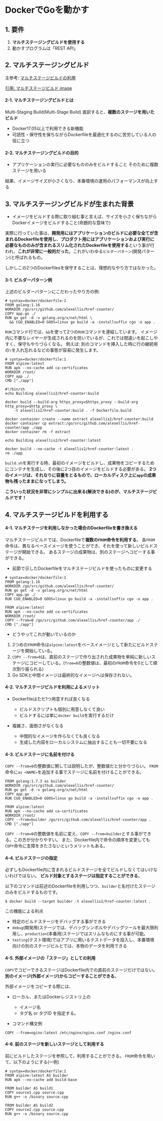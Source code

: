 # DockerでGoを動かす
## 1. 要件
1. **マルチステージングビルドを使用する**
2. 動かすプログラムは「REST API」

## 2. マルチステージングビルド
主参考: [マルチステージビルドの利用](https://matsuand.github.io/docs.docker.jp.onthefly/develop/develop-images/multistage-build/)

[引用: マルチステージビルド image](https://miro.medium.com/max/875/1*aTJT_LcNdbF3IVCAvLWuTA.png)

#### 2-1. マルチステージングビルドとは
Multi-Staging Build(Multi-Stage Build)
直訳すると、**複数のステージを用いたビルド**

- Docker17.05以上で利用できる新機能
- 可読性・保守性を保ちながらDockerfileを最適化するのに苦労している人の役に立つ

#### 2-2. マルチステージングビルドの目的
- アプリケーションの実行に必要なもののみをビルドすること
そのために複数ステージを用いる

結果、イメージサイズが小さくなり、本番環境の運用のパフォーマンスが向上する

## 3. マルチステージングビルドが生まれた背景
- イメージをビルドする際に取り組む事と言えば、サイズを小さく保ちながらDockerイメージをビルドすること(命題的な意味で)

実際に行っていた事は、**開発用にはアプリケーションのビルドに必要な全てが含まれるDockerfileを使用し**、**プロダクト用にはアプリケーションおよび実行に必要なもののみが含まれるスリム化されたDockerfileを使用する**という事が行われ、**これが非常に一般的だった**。これがいわゆる`ビルダーパターン`(開発パターン)と呼ばれるもの。

しかしこの2つのDockerfilesを保守することは、理想的なやり方ではなかった。

#### 3-1. ビルダーパターン例
上述のビルダーパターンにこだわったやり方の例:

```docker: Dockerfile.build
# syntax=docker/dockerfile:1
FROM golang:1.16
WORKDIR /go/src/github.com/alexellis/href-counter/
COPY app.go ./
RUN go get -d -v golang.org/x/net/html \
  && CGO_ENABLED=0 GOOS=linux go build -a -installsuffix cgo -o app .
```
`RUN`コマンド行では、`&&`を使って2つの`RUN`コマンドを連結しています。
イメージ内に不要なレイヤーが生成されるのを防いでいるが、これでは間違いを起こしやすく、保守もやりづらくなる。
例えば: 別のコマンドを挿入した時に行の継続用の`\`を入れ忘れるなどの事態が容易に発生します。

```docker: Dockerfile
# syntax=docker/dockerfile:1
FROM alpine:latest
RUN apk --no-cache add ca-certificates
WORKDIR /root/
COPY app ./
CMD ["./app"]
```

```docker: build.sh
#!/bin/sh
echo Building alexellis2/href-counter:build

docker build --build-arg https_proxy=$https_proxy --build-arg http_proxy=$http_proxy \
    -t alexellis2/href-counter:build . -f Dockerfile.build

docker container create --name extract alexellis2/href-counter:build
docker container cp extract:/go/src/github.com/alexellis/href-counter/app ./app
docker container rm -f extract

echo Building alexellis2/href-counter:latest

docker build --no-cache -t alexellis2/href-counter:latest .
rm ./app
```
`build.sh`を実行する時、最初のイメージをビルドし、成果物をコピーするためにコンテナを生成し、その後に2つ目のイメージをビルドする必要がある。
**2つのイメージは、それなりに容量をとるもので、ローカルディスク上に`app`の成果物も残ったままになってしまう。**

**こういった状況を非常にシンプルに出来る(解決できる)のが、マルチステージビルドです！**

## 4. マルチステージビルドを利用する
#### 4-1. マルチステージを利用しなかった場合のDockerfileを書き換える
マルチステージビルドでは、Dockerfileで**複数の`FROM`命令を利用する**。
各`FROM`命令は、異なるベースイメージを使うことができ、それを使って新しいビルドステージが開始できる。
あるステージの成果物は、別のステージへコピーする事ができる。

- 前節で示したDockerfileをマルチステージビルドを使ったものに変更する
```docker: Dockerfile
# syntax=docker/dockerfile:1
FROM golang:1.16
WORKDIR /go/src/github.com/alexellis/href-counter/
RUN go get -d -v golang.org/x/net/html
COPY app.go ./
RUN CGO_ENABLED=0 GOOS=linux go build -a -installsuffix cgo -o app .

FROM alpine:latest
RUN apk --no-cache add ca-certificates
WORKDIR /root/
COPY --from=0 /go/src/github.com/alexellis/href-counter/app ./
CMD ["./app"]
```
- どうやってこれが動いているのか
1. 2つめの`FROM`命令は`alpine:latest`をベースイメージとして新たにビルドステージを開始している。
2. `COPY --from=0`は、直前のステージで作り出された成果物を単純に新しいステージにコピーしている。(`from=0`の整数値は、最初の`FROM`命令を0として順次割り振られる)
3. Go SDKと中間イメージは最終的なイメージへは保存されない。

#### 4-2. マルチステージビルドを利用によるメリット
- Dockerfileはただ1つ用意すれば良くなる
  - ビルドスクリプトも個別に用意しなくて良い
  - ビルドするには単に`docker build`を実行するだけ

- 複雑さ、面倒さがなくなる
  - 中間的なイメージを作らなくても良くなる
  - 生成した内容をローカルシステムに抽出することも一切不要になる

#### 4-3. ビルドステージに名前を付ける
`COPY --from=0`の整数値に関しては説明したが、整数値だと分かりづらい。
`FROM`命令に`as <NAME>`を追加する事でステージに名前を付けることができる。

```docker: Dockerfile
FROM golang:1.7.3 as builder
WORKDIR /go/src/github.com/alexellis/href-counter/
RUN go get -d -v golang.org/x/net/html
COPY app.go    .
RUN CGO_ENABLED=0 GOOS=linux go build -a -installsuffix cgo -o app .

FROM alpine:latest
RUN apk --no-cache add ca-certificates
WORKDIR /root/
COPY --from=builder /go/src/github.com/alexellis/href-counter/app .
CMD ["./app"]
```
`COPY --from=0`の整数値を名前に変え、`COPY --from=builder`とする事ができる。この方が分かりやすい。
また、Dockerfile内で命令の順序を変更しても`COPY`命令に支障をきたさないというメリットもある。

#### 4-4. ビルドステージの指定
必ずしもDockerfile内に含まれるビルドステージを全てビルドしなくてはいけないわけではない。
**ビルド対象とするステージは指定することができる**。

以下のコマンドは前述のDockerfileを利用しつつ、`builder`と名付けたステージのみをビルドするものです。
```code:
$ docker build --target builder -t alexellis2/href-counter:latest .
```

この機能による利点
- 特定のビルドステージをデバッグする事ができる
- `debug`(開発用)ステージでは、デバッグシンボルやデバッグツールを最大限利用し、`production`(本番用)ステージではスリムなものにする事が可能。
- `testing`(テスト環境)ではアプリに用いるテストデータを投入し、本番環境向けの別のステージビルとでは、本物のデータを利用できる

#### 4-5. 外部イメージの「ステージ」としての利用
`COPY`でコピーできるステージはDockerfile内での直前のステージだけではない。
**別のイメージ(外部イメージ)からコピーすることができる**。

外部イメージをコピーする際には、
- ローカル、またはDockerレジストリ上の
  - イメージ名
  - タグ名 or タグID
を指定する。

- コマンド構文例
```docker: COPY
COPY --from=nginx:latest /etc/nginx/nginx.conf /nginx.conf
```

#### 4-6. 前のステージを新しいステージとして利用する
前にビルドしたステージを参照して、利用することができる。
`FROM`命令を用いて、以下のようにする(一例)

```docker: Stage
# syntax=docker/dockerfile:1
FROM alpine:latest AS builder
RUN apk --no-cache add build-base

FROM builder AS build1
COPY source1.cpp source.cpp
RUN g++ -o /binary source.cpp

FROM builder AS build2
COPY source2.cpp source.cpp
RUN g++ -o /binary source.cpp
```
